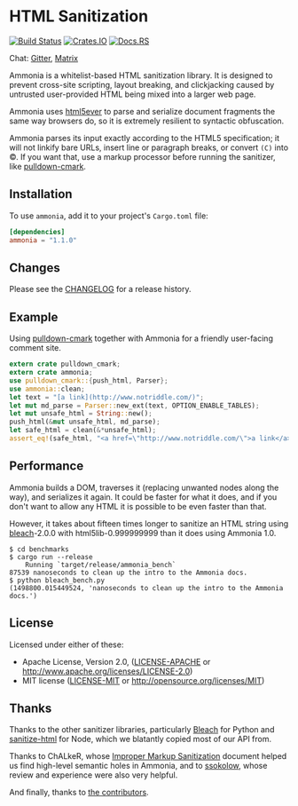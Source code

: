 HTML Sanitization
=================

[![Build Status](https://travis-ci.org/notriddle/ammonia.svg?branch=master)](https://travis-ci.org/notriddle/ammonia)
[![Crates.IO](https://img.shields.io/crates/v/ammonia.svg)](https://crates.io/crates/ammonia)
[![Docs.RS](https://docs.rs/ammonia/badge.svg)](https://docs.rs/ammonia/)

Chat: [Gitter], [Matrix]

[Gitter]: https://gitter.im/rust-ammonia/Lobby
[Matrix]: https://matrix.to/#/#rust-ammonia:gpmatrix.com

Ammonia is a whitelist-based HTML sanitization library. It is designed to
prevent cross-site scripting, layout breaking, and clickjacking caused
by untrusted user-provided HTML being mixed into a larger web page.

Ammonia uses [html5ever] to parse and serialize document fragments the same way browsers do,
so it is extremely resilient to syntactic obfuscation.

Ammonia parses its input exactly according to the HTML5 specification;
it will not linkify bare URLs, insert line or paragraph breaks, or convert `(C)` into &copy;.
If you want that, use a markup processor before running the sanitizer, like [pulldown-cmark].

[html5ever]: https://github.com/servo/html5ever "The HTML parser in Servo"
[pulldown-cmark]: https://github.com/google/pulldown-cmark


Installation
-----------

To use `ammonia`, add it to your project's `Cargo.toml` file:

```toml
[dependencies]
ammonia = "1.1.0"
```


Changes
-----------
Please see the [CHANGELOG](CHANGELOG.md) for a release history.


Example
-------

Using [pulldown-cmark] together with Ammonia for a friendly user-facing comment
site.

```rust
extern crate pulldown_cmark;
extern crate ammonia;
use pulldown_cmark::{push_html, Parser};
use ammonia::clean;
let text = "[a link](http://www.notriddle.com/)";
let mut md_parse = Parser::new_ext(text, OPTION_ENABLE_TABLES);
let mut unsafe_html = String::new();
push_html(&mut unsafe_html, md_parse);
let safe_html = clean(&*unsafe_html);
assert_eq!(safe_html, "<a href=\"http://www.notriddle.com/\">a link</a>");
```


Performance
-----------

Ammonia builds a DOM, traverses it (replacing unwanted nodes along the way),
and serializes it again. It could be faster for what it does, and if you don't
want to allow any HTML it is possible to be even faster than that.

However, it takes about fifteen times longer to sanitize an HTML string using
[bleach]-2.0.0 with html5lib-0.999999999 than it does using Ammonia 1.0.

    $ cd benchmarks
    $ cargo run --release
        Running `target/release/ammonia_bench`
    87539 nanoseconds to clean up the intro to the Ammonia docs.
    $ python bleach_bench.py
    (1498800.015449524, 'nanoseconds to clean up the intro to the Ammonia docs.')


License
------

Licensed under either of these:

 * Apache License, Version 2.0, ([LICENSE-APACHE](LICENSE-APACHE) or
   http://www.apache.org/licenses/LICENSE-2.0)
 * MIT license ([LICENSE-MIT](LICENSE-MIT) or
   http://opensource.org/licenses/MIT)


Thanks
------

Thanks to the other sanitizer libraries, particularly [Bleach] for Python and [sanitize-html] for Node,
which we blatantly copied most of our API from.

Thanks to ChALkeR, whose [Improper Markup Sanitization] document helped us find high-level semantic holes in Ammonia,
and to [ssokolow](https://github.com/ssokolow), whose review and experience were also very helpful.

And finally, thanks to [the contributors].


[sanitize-html]: https://www.npmjs.com/package/sanitize-html
[Bleach]: https://bleach.readthedocs.io/
[Improper Markup Sanitization]: https://github.com/ChALkeR/notes/blob/master/Improper-markup-sanitization.md
[the contributors]: https://github.com/notriddle/ammonia/graphs/contributors
